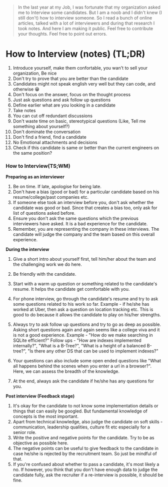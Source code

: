 > In the last year at my Job, I was fortunate that my organization asked me to Interview some candidates. But I am a noob and I didn't knew (I still don't) how to interview someone.
So I read a bunch of online articles, talked with a lot of interviewers and during that research I took notes.
And here I am making it public.
Feel free to contribute your thoughts.
Feel free to point out errors.

# How to Interview (notes) (TL;DR)

1. Introduce yourself, make them confortable, you wan't to sell your organization, Be nice
2. Don't try to prove that you are better than the candidate
3. Candidates might not speak english very well but they can code, and otherwise 😁
4. Don't focus on the answer, focus on the thought process
5. Just ask questions and ask follow up questions
6. Define earlier what are you looking in a candidate
7. Take notes
8. You can cut off redundant discussions
9. Don't waste time on basic, stereotypical questions (Like, Tell me something about yourself?)
10. Don't dominate the conversation
11. Don't find a friend, find a candidate
12. No Emotional attachments and decisions
13. Check if this candidate is same or better than the current engineers on the same position?


### How to Interview(TS;WM)

**Preparing as an interviewer**

1. Be on time. If late, apologise for being late.
2. Don't have a bias (good or bad) for a particular candidate based on his resume/college/past companies etc.
3. If someone else took an interview before you, don't ask whether the candidate was good or bad. Since that creates a bias too, only ask for list of questions asked before.
4. Ensure you don't ask the same questions which the previous interviewers have asked. It is a bad experience for the candidate.
5. Remember, you are representing the company in these interviews. The candidate will judge the company and the team based on this overall experience.

**During the interview**

1. Give a short intro about yourself first, tell him/her about the team and the challenging work we do here.
2. Be friendly with the candidate.
3. Start with a warm up question or something related to the candidate's resume. It helps the candidate get comfortable with you.
4. For phone interview, go through the candidate's resume and try to ask some questions related to his work so far. Example - if he/she has worked at Uber, then ask a question on location tracking etc. This is good to do because it allows the candidate to play on his/her strengths.
5. Always try to ask follow up questions and try to go as deep as possible. Asking short questions again and again seems like a college viva and it is not a good experience.
  Example - "How do we make searching in SQLite efficient?"
  Follow ups - "How are indexes implemented internally?", "What is a B-Tree?", "What is a height of a balanced B-tree?", "Is there any other DS that can be used to   implement indexes?"

6. Your questions can also include some open ended questions like "What all happens behind the scenes when you enter a url in a browser?". Here, we can assess the breadth of the knowledge.
7. At the end, always ask the candidate if he/she has any questions for you.

**Post interview (Feedback stage)**

1. It's okay for the candidate to not know some implementation details or things that can easily be googled. But fundamental knowledge of concepts is the most important.
2. Apart from technical knowledge, also judge the candidate on soft skills - communication, leadership qualities, culture fit etc especially for a senior role.
3. Write the positive and negative points for the candidate. Try to be as objective as possible here.
4. The negative points can be useful to give feedback to the candidate in case he/she is rejected by the recruitment team. So just be mindful of that.
5. If you're confused about whether to pass a candidate, it's most likely a no. If however, you think that you don't have enough data to judge the candidate fully, ask the recruiter if a re-interview is possible, it should be fine.
